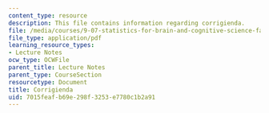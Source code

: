 ```yaml
---
content_type: resource
description: This file contains information regarding corrigienda.
file: /media/courses/9-07-statistics-for-brain-and-cognitive-science-fall-2016/7015feafb69e298f3253e7780c1b2a91_MIT9_07F16_lec10.2.pdf
file_type: application/pdf
learning_resource_types:
- Lecture Notes
ocw_type: OCWFile
parent_title: Lecture Notes
parent_type: CourseSection
resourcetype: Document
title: Corrigienda
uid: 7015feaf-b69e-298f-3253-e7780c1b2a91
---
```

